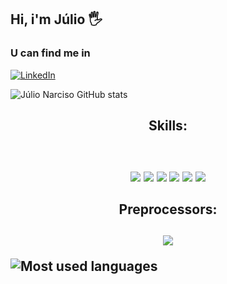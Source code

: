 ## Hi, i'm Júlio 🖐️

### U can find me in
[![LinkedIn](https://img.shields.io/badge/LinkedIn-0077B5?style=for-the-badge&logo=linkedin&logoColor=white)](https://www.linkedin.com/in/julionarciso/)

![Júlio Narciso GitHub stats](https://github-readme-stats.vercel.app/api?username=Khai221&show_icons=true&theme=cobalt)

<h2 align="center">Skills:<h2/>
<div align="center" style="display: inline_block"><br/>
  <img align="center" alt"Typescript" src="https://img.shields.io/badge/TypeScript-007ACC?style=for-the-badge&logo=typescript&logoColor=white" />
  <img align="center" alt"Javascript" src="https://img.shields.io/badge/JavaScript-F7DF1E?style=for-the-badge&logo=JavaScript&logoColor=white" />
  <img align="center" alt"React.js" src="https://img.shields.io/badge/React-20232A?style=for-the-badge&logo=react&logoColor=61DAFB" />
  <img align="center" alt"Vue.js" src="https://img.shields.io/badge/Vue.js-35495E?style=for-the-badge&logo=vue.js&logoColor=4FC08D" />
  <img align="center" alt"HTML5" src="https://img.shields.io/badge/HTML5-E34F26?style=for-the-badge&logo=html5&logoColor=white" />
  <img align="center" alt"CSS3" src="https://img.shields.io/badge/CSS3-1572B6?style=for-the-badge&logo=css3&logoColor=white" />
</div>

<h2 align="center">Preprocessors:<h2/>
<p align="center">
  <a href="https://skillicons.dev">
    <img src="https://skillicons.dev/icons?i=less,sass" />
  </a>
</p>

![Most used languages](https://github-readme-stats.vercel.app/api/top-langs/?username=Khai221&layout=compact)


